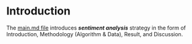 # Introduction

The [main.md file](https://github.com/SciEcon/SRS2021/blob/main/More%20about%20the%20paper/Sentiment%20Analysis/main.md) introduces ***sentiment analysis*** strategy in the form of Introduction, Methodology (Algorithm & Data), Result, and Discussion.
